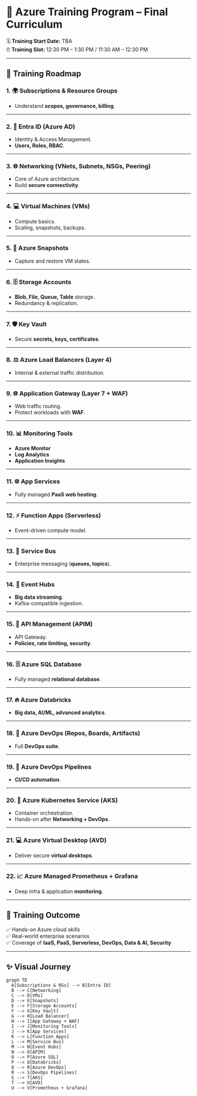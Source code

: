 # 🚀 Azure Training Program – Final Curriculum  

🗓 **Training Start Date:** TBA  
⏰ **Training Slot:** 12:30 PM – 1:30 PM / 11:30 AM – 12:30 PM  

---

## 📌 Training Roadmap  

### 1. 🌍 Subscriptions & Resource Groups  
- Understand **scopes, governance, billing**.  

---

### 2. 🔑 Entra ID (Azure AD)  
- Identity & Access Management.  
- **Users, Roles, RBAC**.  

---

### 3. 🌐 Networking (VNets, Subnets, NSGs, Peering)  
- Core of Azure architecture.  
- Build **secure connectivity**.  

---

### 4. 💻 Virtual Machines (VMs)  
- Compute basics.  
- Scaling, snapshots, backups.  

---

### 5. 📸 Azure Snapshots  
- Capture and restore VM states.  

---

### 6. 🗄 Storage Accounts  
- **Blob, File, Queue, Table** storage.  
- Redundancy & replication.  

---

### 7. 🛡 Key Vault  
- Secure **secrets, keys, certificates**.  

---

### 8. ⚖️ Azure Load Balancers (Layer 4)  
- Internal & external traffic distribution.  

---

### 9. 🌐 Application Gateway (Layer 7 + WAF)  
- Web traffic routing.  
- Protect workloads with **WAF**.  

---

### 10. 📊 Monitoring Tools  
- **Azure Monitor**  
- **Log Analytics**  
- **Application Insights**  

---

### 11. 🌐 App Services  
- Fully managed **PaaS web hosting**.  

---

### 12. ⚡ Function Apps (Serverless)  
- Event-driven compute model.  

---

### 13. 📩 Service Bus  
- Enterprise messaging (**queues, topics**).  

---

### 14. 📡 Event Hubs  
- **Big data streaming**.  
- Kafka-compatible ingestion.  

---

### 15. 🔗 API Management (APIM)  
- API Gateway.  
- **Policies, rate limiting, security**.  

---

### 16. 🗄 Azure SQL Database  
- Fully managed **relational database**.  

---

### 17. 🔥 Azure Databricks  
- **Big data, AI/ML, advanced analytics**.  

---

### 18. 🔧 Azure DevOps (Repos, Boards, Artifacts)  
- Full **DevOps suite**.  

---

### 19. 🚀 Azure DevOps Pipelines  
- **CI/CD automation**.  

---

### 20. 🐳 Azure Kubernetes Service (AKS)  
- Container orchestration.  
- Hands-on after **Networking + DevOps**.  

---

### 21. 💻 Azure Virtual Desktop (AVD)  
- Deliver secure **virtual desktops**.  

---

### 22. 📈 Azure Managed Prometheus + Grafana  
- Deep infra & application **monitoring**.  

---

## 🎯 Training Outcome  
✅ Hands-on Azure cloud skills  
✅ Real-world enterprise scenarios  
✅ Coverage of **IaaS, PaaS, Serverless, DevOps, Data & AI, Security**  

---

## ✨ Visual Journey  

```mermaid
graph TD
  A[Subscriptions & RGs] --> B[Entra ID]
  B --> C[Networking]
  C --> D[VMs]
  D --> E[Snapshots]
  E --> F[Storage Accounts]
  F --> G[Key Vault]
  G --> H[Load Balancer]
  H --> I[App Gateway + WAF]
  I --> J[Monitoring Tools]
  J --> K[App Services]
  K --> L[Function Apps]
  L --> M[Service Bus]
  M --> N[Event Hubs]
  N --> O[APIM]
  O --> P[Azure SQL]
  P --> Q[Databricks]
  Q --> R[Azure DevOps]
  R --> S[DevOps Pipelines]
  S --> T[AKS]
  T --> U[AVD]
  U --> V[Prometheus + Grafana]
